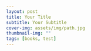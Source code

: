 ```yaml
---
layout: post
title: Your Title
subtitle: Your Subtitle
cover-img: assets/img/path.jpg
thumbnail-img: ""
tags: [books, test]
---
```

